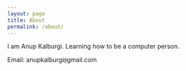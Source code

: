 ```yaml
---
layout: page
title: About
permalink: /about/
---
```

I am Anup Kalburgi. Learning how to be a computer person. 


Email: anupkalburgi`@`gmail.com

